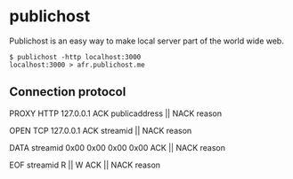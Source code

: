 # publichost

Publichost is an easy way to make local server part of the world wide web.

    $ publichost -http localhost:3000
    localhost:3000 > afr.publichost.me

## Connection protocol

PROXY HTTP 127.0.0.1
ACK publicaddress || NACK reason

OPEN TCP 127.0.0.1
ACK streamid || NACK reason

DATA streamid 0x00 0x00 0x00 0x00
ACK || NACK reason

EOF streamid R || W
ACK || NACK reason

